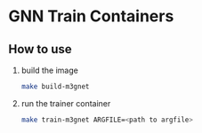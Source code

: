 # GNN Train Containers

## How to use

1. build the image

    ```bash
    make build-m3gnet
    ```

2. run the trainer container

    ```bash
    make train-m3gnet ARGFILE=<path to argfile>
    ```
